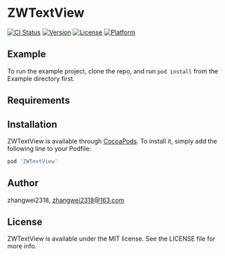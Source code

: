 # ZWTextView

[![CI Status](https://img.shields.io/travis/zhangwei2318/ZWTextView.svg?style=flat)](https://travis-ci.org/zhangwei2318/ZWTextView)
[![Version](https://img.shields.io/cocoapods/v/ZWTextView.svg?style=flat)](https://cocoapods.org/pods/ZWTextView)
[![License](https://img.shields.io/cocoapods/l/ZWTextView.svg?style=flat)](https://cocoapods.org/pods/ZWTextView)
[![Platform](https://img.shields.io/cocoapods/p/ZWTextView.svg?style=flat)](https://cocoapods.org/pods/ZWTextView)

## Example

To run the example project, clone the repo, and run `pod install` from the Example directory first.

## Requirements

## Installation

ZWTextView is available through [CocoaPods](https://cocoapods.org). To install
it, simply add the following line to your Podfile:

```ruby
pod 'ZWTextView'
```

## Author

zhangwei2318, zhangwei2318@163.com

## License

ZWTextView is available under the MIT license. See the LICENSE file for more info.
